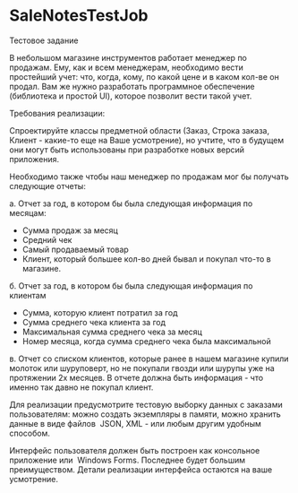 # SaleNotesTestJob
Тестовое задание

 В небольшом магазине инструментов работает менеджер по продажам. Ему, как и всем менеджерам, необходимо вести простейший учет: что, когда, кому, по какой цене и в каком кол-ве он продал.
Вам же нужно разработать программное обеспечение (библиотека и простой UI), которое позволит вести такой учет.

Требования реализации:

Спроектируйте классы предметной области (Заказ, Строка заказа, Клиент - какие-то еще на Ваше усмотрение), но учтите, что в будущем они могут быть использованы при разработке новых версий приложения.

Необходимо также чтобы наш менеджер по продажам мог бы получать следующие отчеты:

а. Отчет за год, в котором бы была следующая информация по месяцам:
- Сумма продаж за месяц
- Средний чек
- Самый продаваемый товар
- Клиент, который большее кол-во дней бывал и покупал что-то в магазине. 

б. Отчет за год, в котором бы была следующая информация по клиентам
- Сумма, которую клиент потратил за год
- Сумма среднего чека клиента за год
- Максимальная сумма среднего чека за месяц
- Номер месяца, когда сумма среднего чека была максимальной

в. Отчет со списком клиентов, которые ранее в нашем магазине купили молоток или шуруповерт, но не покупали гвозди или шурупы уже на протяжении 2х месяцев. В отчете должна быть информация - что именно так давно не покупал клиент.

Для реализации предусмотрите тестовую выборку данных с заказами пользователям: можно создать экземпляры в памяти, можно хранить данные в виде файлов  JSON, XML - или любым другим удобным способом. 

Интерфейс пользователя должен быть построен как консольное приложение или  Windows Forms. Последнее будет большим преимуществом. Детали реализации интерфейса остаются на ваше усмотрение.
